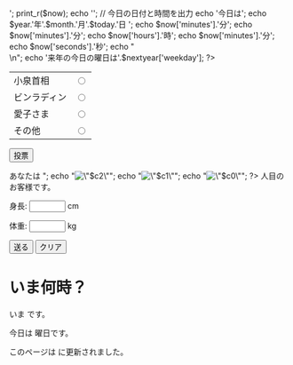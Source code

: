 
<!DOCTYPE html>
<html lang="ja">
<head>
    <title>Document</title>
</head>
<body>


<?php
$now = getdate(); // 現在時刻の情報を持った配列を作成
$month = $now['mon']; // 今月
$today = $now['mday']; // 今日
$year = $now['year']; // 今年
 
// 「来年の今日」の日時情報を持った配列を作成
$nextyear = getdate( mktime( 0, 0, 0, $month, $today, $year+1 ) );
 
// 現在時刻の方の配列情報出力
echo '<pre>';
print_r($now);
echo '</pre>';
 
// 今日の日付と時間を出力
echo '今日は';
echo $year.'年'.$month.'月'.$today.'日 ';
echo $now['minutes'].'分';
echo $now['minutes'].'分';
echo $now['hours'].'時';
echo $now['minutes'].'分';
echo $now['seconds'].'秒';
echo "<br />\n";
echo '来年の今日の曜日は'.$nextyear['weekday'];
?>

<?php
  $num = rand(0, 1);
  if ($num == 0) {
    echo "今日の運勢は大吉です。";
  } else {
    echo "今日の運勢は凶です。";
  }?>


<form action="vote.php" method="post">
<table>
  <tr>
    <td>小泉首相</td>
    <td><input type="radio" name="vote" value="0"></td>
  </tr>
  <tr>
    <td>ビンラディン</td>
    <td><input type="radio" name="vote" value="1"></td>
  </tr>
  <tr>
    <td>愛子さま</td>
    <td><input type="radio" name="vote" value="2"></td>
  </tr>
  <tr>
    <td>その他</td>
    <td><input type="radio" name="vote" value="3"></td>
  </tr>
</table>
<p><input type="submit" value="投票"></p>
</form>
<p>
あなたは
<?php
  echo "<img src=\"$c3.jpg\" alt=\"$c3\">";
  echo "<img src=\"$c2.jpg\" alt=\"$c2\">";
  echo "<img src=\"$c1.jpg\" alt=\"$c1\">";
  echo "<img src=\"$c0.jpg\" alt=\"$c0\">";
?>
人目のお客様です。
</p>

<?php
  date_default_timezone_set('Asia/Tokyo');
?>
    
<form action="ques.php" method="post">
<p>身長: <input name="height" size="5"> cm</p>
<p>体重: <input name="weight" size="5"> kg</p>
<p><input type="submit" value="送る">
<input type="reset" value="クリア"></p>
</form>


<h1>いま何時？</h1>

<p>いま
<?php date_default_timezone_set('Asia/Tokyo');
echo date("Y 年 m 月 d 日 H 時 i 分 s 秒"); ?>
です。</p>


<p>今日は
<?php
  $week[0] = "日";
  $week[1] = "月";
  $week[2] = "火";
  $week[3] = "水";
  $week[4] = "木";
  $week[5] = "金";
  $week[6] = "土";
  echo $week[date("w")];
?>
曜日です。</p>


<p>
<?php
  date_default_timezone_set('Asia/Tokyo');
  $h = date("H");
  if ($h < 10)
    echo "おはようございます";
  elseif ($h < 18)
    echo "こんにちは";
  else
    echo "こんばんは";
?>
</p>
<p>
<?php
  date_default_timezone_set('Asia/Tokyo');
  $h = date("H");
  if ($h < 10) {
    echo "おはようございます";
  } elseif ($h < 18) {
    echo "こんにちは";
  } else {
    echo "こんばんは";
  }
?>
</p>


<p>このページは
<?php echo date("Y 年 m 月 d 日 H 時 i 分 s 秒", filemtime("time.php")); ?>
に更新されました。</p>

</body>
</html>
